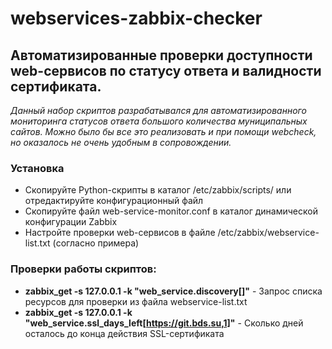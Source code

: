 # webservices-zabbix-checker

## Автоматизированные проверки доступности web-сервисов по статусу ответа и валидности сертификата.

*Данный набор скриптов разрабатывался для автоматизированного мониторинга статусов ответа большого количества муниципальных сайтов. Можно было бы все это реализовать и при помощи webcheck, но оказалось не очень удобным в сопровождении.*

### Установка
* Скопируйте Python-скрипты в каталог /etc/zabbix/scripts/ или отредактируйте конфигурационный файл
* Скопируйте файл web-service-monitor.conf в каталог динамической конфигурации Zabbix
* Настройте проверки web-сервисов в файле /etc/zabbix/webservice-list.txt (согласно примера)

### Проверки работы скриптов:
* **zabbix_get -s 127.0.0.1 -k "web_service.discovery[]"** - Запрос списка ресурсов для проверки из файла webservice-list.txt
* **zabbix_get -s 127.0.0.1 -k "web_service.ssl_days_left[https://git.bds.su,1]"** - Сколько дней осталось до конца действия SSL-сертификата
